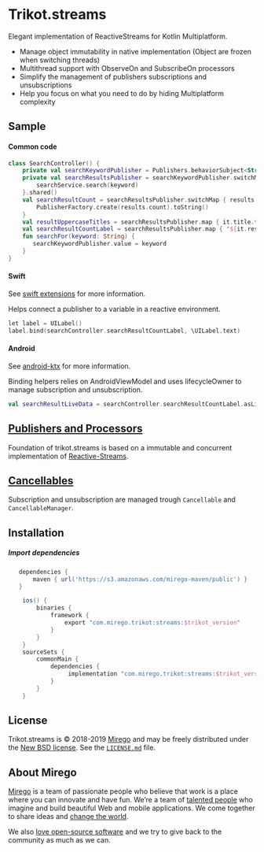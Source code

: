 # Trikot.streams

Elegant implementation of ReactiveStreams for Kotlin Multiplatform.

- Manage object immutability in native implementation (Object are frozen when switching threads)
- Multithread support with ObserveOn and SubscribeOn processors
- Simplify the management of publishers subscriptions and unsubscriptions
- Help you focus on what you need to do by hiding Multiplatform complexity

## Sample
#### Common code
```kotlin
class SearchController() {
    private val searchKeywordPublisher = Publishers.behaviorSubject<String>("keyword")
    private val searchResultsPublisher = searchKeywordPublisher.switchMap { keyword ->
        searchService.search(keyword)
    }.shared()
    val searchResultCount = searchResultsPublisher.switchMap { results ->
        PublisherFactory.create(results.count).toString()
    }
    val resultUppercaseTitles = searchResultsPublisher.map { it.title.toUpperCase() }
    val searchResultCountLabel = searchResultsPublisher.map { "${it.results.count()} results" }
    fun searchFor(keyword: String) {
       searchKeywordPublisher.value = keyword 
    }
}
```

#### Swift
See [swift extensions](./swift-extensions/README.md) for more information.

Helps connect a publisher to a variable in a reactive environment.
```kotlin
let label = UILabel()
label.bind(searchController.searchResultCountLabel, \UILabel.text)
```

#### Android
See [android-ktx](./android-ktx/README.md) for more information.

Binding helpers relies on AndroidViewModel and uses lifecycleOwner to manage subscription and unsubscription. 
```kotlin
val searchResultLiveData = searchController.searchResultCountLabel.asLiveData()
```

## [Publishers and Processors](./documentation/PUBLISHERS.md)
Foundation of trikot.streams is based on a immutable and concurrent implementation of [Reactive-Streams](https://www.reactive-streams.org/).

## [Cancellables](./documentation/CANCELLABLE.md)
Subscription and unsubscription are managed trough `Cancellable` and `CancellableManager`.

## Installation
##### Import dependencies
```groovy
   dependencies {
       maven { url('https://s3.amazonaws.com/mirego-maven/public') }
   }

    ios() {
        binaries {
            framework {
                export "com.mirego.trikot:streams:$trikot_version"
            }
        }
    }
    sourceSets {
        commonMain {
            dependencies {
                 implementation "com.mirego.trikot:streams:$trikot_version"
            }
        }
    }
```

## License

Trikot.streams is © 2018-2019 [Mirego](https://www.mirego.com) and may be freely distributed under the [New BSD license](http://opensource.org/licenses/BSD-3-Clause). See the [`LICENSE.md`](https://github.com/mirego/trikot.streams/blob/master/LICENSE.md) file.

## About Mirego

[Mirego](https://www.mirego.com) is a team of passionate people who believe that work is a place where you can innovate and have fun. We’re a team of [talented people](https://life.mirego.com) who imagine and build beautiful Web and mobile applications. We come together to share ideas and [change the world](http://www.mirego.org).

We also [love open-source software](https://open.mirego.com) and we try to give back to the community as much as we can.
